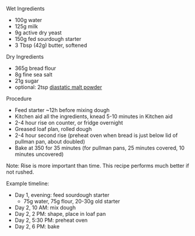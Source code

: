 Wet Ingredients

* 100g water
* 125g milk
* 9g active dry yeast
* 150g fed sourdough starter
* 3 Tbsp (42g) butter, softened

Dry Ingredients

* 365g bread flour
* 8g fine sea salt
* 21g sugar
* optional: 2tsp [diastatic malt powder](https://smile.amazon.com/gp/product/B073RQJJKY)

Procedure

* Feed starter ~12h before mixing dough
* Kitchen aid all the ingredients, knead 5-10 minutes in Kitchen aid
* 2-4 hour rise on counter, or fridge overnight
* Greased loaf plan, rolled dough
* 2-4 hour second rise (preheat oven when bread is just below lid of pullman pan, about doubled)
* Bake at 350 for 35 minutes (for pullman pans, 25 minutes covered, 10 minutes uncovered)

Note: Rise is more important than time. This recipe performs much better if not rushed.


Example timeline:
* Day 1, evening: feed sourdough starter
  * 75g water, 75g flour, 20-30g old starter
* Day 2, 10 AM: mix dough
* Day 2, 2 PM: shape, place in loaf pan
* Day 2, 5:30 PM: preheat oven
* Day 2, 6 PM: bake
